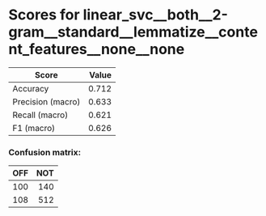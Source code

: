 # Scores for linear_svc__both__2-gram__standard__lemmatize__content_features__none__none
|      Score      |Value|
|-----------------|----:|
|Accuracy         |0.712|
|Precision (macro)|0.633|
|Recall (macro)   |0.621|
|F1 (macro)       |0.626|

### Confusion matrix:
|OFF|NOT|
|--:|--:|
|100|140|
|108|512|
